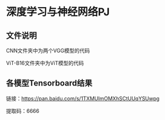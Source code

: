 # 深度学习与神经网络PJ
## 文件说明
CNN文件夹中为两个VGG模型的代码

ViT-B16文件夹中为ViT模型的代码

## 各模型Tensorboard结果
链接：https://pan.baidu.com/s/1TXMUImOMXhSCtUUqYSUwpg

提取码：6666 

